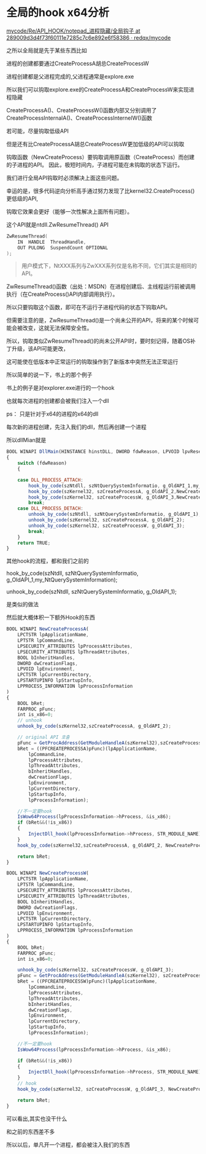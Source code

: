 # 全局的hook x64分析

[mycode/Re/API_HOOK/notepad_进程隐藏/全局钩子 at 289009d3d4f73f60111e7285c7c6e892e6f58386 · redqx/mycode](https://github.com/redqx/mycode/tree/289009d3d4f73f60111e7285c7c6e892e6f58386/Re/API_HOOK/notepad_进程隐藏/全局钩子)

之所以全局就是先于某些东西比如

进程的创建都要通过CreateProcessA胡总CreateProcessW

进程创建都是父进程完成的,父进程通常是explore.exe

所以我们可以钩取explore.exe的CreateProcessA和CreateProcessW来实现进程隐藏

CreateProcessA()、CreateProcessW()函数内部又分别调用了CreateProcessInternalA()、CreateProcessInternelW()函数

若可能，尽量钩取低级API

但是还有比CreateProcessA胡总CreateProcessW更加低级的API可以钩取

钩取函数（NewCreateProcess）要钩取调用原函数（CreateProcess）而创建的子进程的API。
因此，极短时间内，子进程可能在未钩取的状态下运行。

我们进行全局API钩取时必须解决上面这些问题。

幸运的是，很多代码逆向分析高手通过努力发现了比kernel32.CreateProcess()更低级的API,

钩取它效果会更好（能够一次性解决上面所有问题）。

这个API就是ntdll.ZwResumeThread() API

```c
ZwResumeThread(
    IN	HANDLE	ThreadHandle,
    OUT	PULONG	SuspendCount OPTIONAL
);
```

> 用户模式下，NtXXX系列与ZwXXX系列仅是名称不同，它们其实是相同的API。
> 

ZwResumeThread()函数（出处：MSDN）在进程创建后、主线程运行前被调用执行（在CreateProcess()API内部调用执行）。

所以只要钩取这个函数，即可在不运行子进程代码的状态下钩取API。

但需要注意的是，ZwResumeThread()是一个尚未公开的API，将来的某个时候可能会被改变，这就无法保障安全性。

所以，钩取类似ZwResumeThread()的尚未公开API时，要时刻记得，随着OS补丁升级，该API可能更改，

这可能使在低版本中正常运行的钩取操作到了新版本中突然无法正常运行

所以简单的说一下，书上的那个例子

书上的例子是对explorer.exe进行的一个hook

也就每次进程的创建都会被我们注入一个dll

ps： 只是针对于x64的进程的x64的dll

每次新的进程创建，先注入我们的dll，然后再创建一个进程

所以dllMian就是

```jsx
BOOL WINAPI DllMain(HINSTANCE hinstDLL, DWORD fdwReason, LPVOID lpvReserved)
{
    switch (fdwReason)
    {

    case DLL_PROCESS_ATTACH:
        hook_by_code(szNtdll, szNtQuerySystemInformatio, g_OldAPI_1,my_NtQuerySystemInformation);
        hook_by_code(szKernel32, szCreateProcessA, g_OldAPI_2,NewCreateProcessA);
        hook_by_code(szKernel32, szCreateProcessW, g_OldAPI_3,NewCreateProcessW);
        break;
    case DLL_PROCESS_DETACH:
        unhook_by_code(szNtdll, szNtQuerySystemInformatio, g_OldAPI_1);
        unhook_by_code(szKernel32, szCreateProcessA, g_OldAPI_2);
        unhook_by_code(szKernel32, szCreateProcessW, g_OldAPI_3);
        break;
    }
    return TRUE;
}
```

其他hook的流程，都和我们之前的

hook_by_code(szNtdll, szNtQuerySystemInformatio, g_OldAPI_1,my_NtQuerySystemInformation);

unhook_by_code(szNtdll, szNtQuerySystemInformatio, g_OldAPI_1);

是类似的做法

然后就大概体积一下额外Hook的东西

```jsx
BOOL WINAPI NewCreateProcessA(
    LPCTSTR lpApplicationName,
    LPTSTR lpCommandLine,
    LPSECURITY_ATTRIBUTES lpProcessAttributes,
    LPSECURITY_ATTRIBUTES lpThreadAttributes,
    BOOL bInheritHandles,
    DWORD dwCreationFlags,
    LPVOID lpEnvironment,
    LPCTSTR lpCurrentDirectory,
    LPSTARTUPINFO lpStartupInfo,
    LPPROCESS_INFORMATION lpProcessInformation
)
{
    BOOL bRet;
    FARPROC pFunc;
    int is_x86=0;
    // unhook
    unhook_by_code(szKernel32,szCreateProcessA, g_OldAPI_2);

    // original API 호출
    pFunc = GetProcAddress(GetModuleHandleA(szKernel32),szCreateProcessA);
    bRet = ((PFCREATEPROCESSA)pFunc)(lpApplicationName,
        lpCommandLine,
        lpProcessAttributes,
        lpThreadAttributes,
        bInheritHandles,
        dwCreationFlags,
        lpEnvironment,
        lpCurrentDirectory,
        lpStartupInfo,
        lpProcessInformation);

    //不一定要hook
    IsWow64Process(lpProcessInformation->hProcess, &is_x86);
    if (bRet&&(!is_x86))
    {
        InjectDll_hook(lpProcessInformation->hProcess, STR_MODULE_NAME);
    }
    hook_by_code(szKernel32,szCreateProcessA, g_OldAPI_2, NewCreateProcessA);

    return bRet;
}

BOOL WINAPI NewCreateProcessW(
    LPCTSTR lpApplicationName,
    LPTSTR lpCommandLine,
    LPSECURITY_ATTRIBUTES lpProcessAttributes,
    LPSECURITY_ATTRIBUTES lpThreadAttributes,
    BOOL bInheritHandles,
    DWORD dwCreationFlags,
    LPVOID lpEnvironment,
    LPCTSTR lpCurrentDirectory,
    LPSTARTUPINFO lpStartupInfo,
    LPPROCESS_INFORMATION lpProcessInformation
)
{
    BOOL bRet;
    FARPROC pFunc;
    int is_x86=0;

    unhook_by_code(szKernel32, szCreateProcessW, g_OldAPI_3);
    pFunc = GetProcAddress(GetModuleHandleA(szKernel32), szCreateProcessW);
    bRet = ((PFCREATEPROCESSW)pFunc)(lpApplicationName,
        lpCommandLine,
        lpProcessAttributes,
        lpThreadAttributes,
        bInheritHandles,
        dwCreationFlags,
        lpEnvironment,
        lpCurrentDirectory,
        lpStartupInfo,
        lpProcessInformation);

    //不一定要hook
    IsWow64Process(lpProcessInformation->hProcess, &is_x86);

    if (bRet&&(!is_x86))
    {
        InjectDll_hook(lpProcessInformation->hProcess, STR_MODULE_NAME);
    }
    // hook
    hook_by_code(szKernel32, szCreateProcessW, g_OldAPI_3, NewCreateProcessW);

    return bRet;
}
```

可以看出,其实也没干什么

和之前的东西差不多

所以以后，单凡开一个进程，都会被注入我们的东西